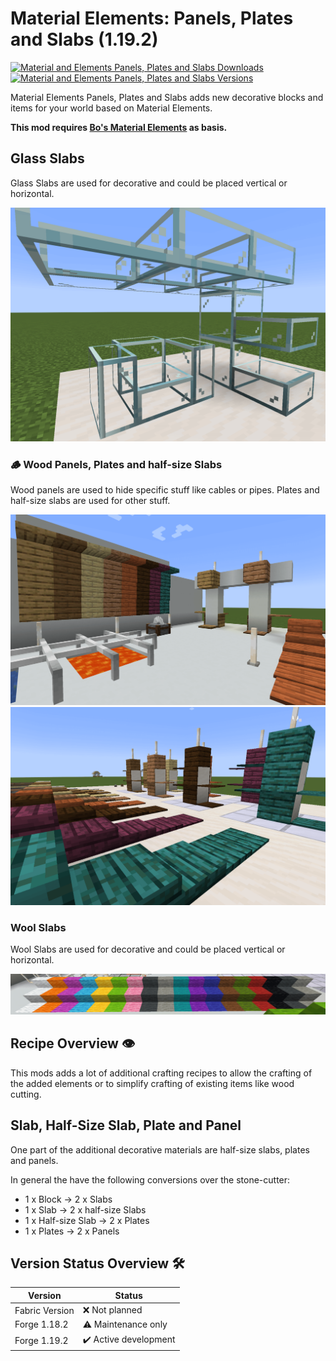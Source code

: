 # Material Elements: Panels, Plates and Slabs (1.19.2)

[![Material and Elements Panels, Plates and Slabs Downloads](http://cf.way2muchnoise.eu/full_775901_downloads.svg)](https://www.curseforge.com/minecraft/mc-mods/material-elements-panels-plates-and-slabs)
[![Material and Elements Panels, Plates and Slabs Versions](http://cf.way2muchnoise.eu/versions/Minecraft_775901_all.svg)](https://www.curseforge.com/minecraft/mc-mods/material-elements-panels-plates-and-slabs)

Material Elements Panels, Plates and Slabs adds new decorative blocks and items for your world based on Material Elements.

**This mod requires [Bo's Material Elements][material-elements] as basis.**

## Glass Slabs

Glass Slabs are used for decorative and could be placed vertical or horizontal.

![Glass Slab][glass_slab]

### 🪵 Wood Panels, Plates and half-size Slabs

Wood panels are used to hide specific stuff like cables or pipes.
Plates and half-size slabs are used for other stuff.

![Panel Plates Slap 01][panel_plates_slap_01]
![Panel Plates Slap 02][panel_plates_slap_02]

### Wool Slabs

Wool Slabs are used for decorative and could be placed vertical or horizontal.

![Wool Slab][wool_slab]

## Recipe Overview 👁️

This mods adds a lot of additional crafting recipes to allow the crafting of the added elements or to simplify crafting of existing items like wood cutting.

## Slab, Half-Size Slab, Plate and Panel

One part of the additional decorative materials are half-size slabs, plates and panels.

In general the have the following conversions over the stone-cutter:

- 1 x Block -> 2 x Slabs
- 1 x Slab -> 2 x half-size Slabs
- 1 x Half-size Slab -> 2 x Plates
- 1 x Plates -> 2 x Panels

## Version Status Overview 🛠️

| Version        | Status                |
| -------------- | --------------------- |
| Fabric Version | ❌ Not planned        |
| Forge 1.18.2   | ⚠️ Maintenance only   |
| Forge 1.19.2   | ✔️ Active development |

[material-elements]: https://www.curseforge.com/minecraft/mc-mods/material-elements
[panel_plates_slap_01]: examples/screenshots/panel_plates_slaps.png
[panel_plates_slap_02]: examples/screenshots/panel_plates_slaps_02.png
[glass_slab]: examples/screenshots/glass_slab.png
[wool_slab]: examples/screenshots/wool_slab.png
